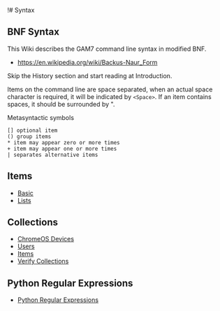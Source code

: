 !# Syntax

## BNF Syntax
This Wiki describes the GAM7 command line syntax in modified BNF.
* https://en.wikipedia.org/wiki/Backus-Naur_Form

Skip the History section and start reading at Introduction.

Items on the command line are space separated, when an actual space character is required, it will be indicated by ```<Space>```.
If an item contains spaces, it should be surrounded by ".

Metasyntactic symbols
```
[] optional item
() group items
* item may appear zero or more times
+ item may appear one or more times
| separates alternative items
```
## Items
- [Basic](Basic-Items)
- [Lists](List-Items)

## Collections
- [ChromeOS Devices](Collections-of-ChromeOS-Devices)
- [Users](Collections-of-Users)
- [Items](Collections-of-Items)
- [Verify Collections](List)

## Python Regular Expressions
- [Python Regular Expressions](Python-Regular-Expressions)
